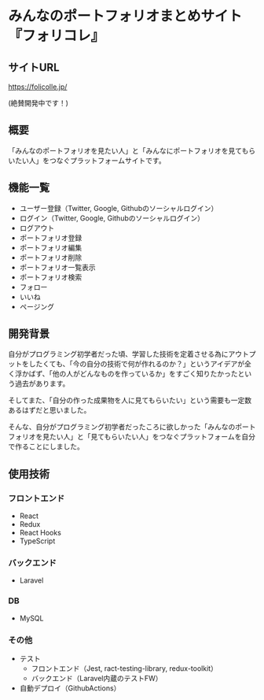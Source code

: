 # みんなのポートフォリオまとめサイト『フォリコレ』

## サイトURL

https://folicolle.jp/

(絶賛開発中です！)


## 概要

「みんなのポートフォリオを見たい人」と「みんなにポートフォリオを見てもらいたい人」をつなぐプラットフォームサイトです。

## 機能一覧

- ユーザー登録（Twitter, Google, Githubのソーシャルログイン）
- ログイン（Twitter, Google, Githubのソーシャルログイン）
- ログアウト
- ポートフォリオ登録
- ポートフォリオ編集
- ポートフォリオ削除
- ポートフォリオ一覧表示
- ポートフォリオ検索
- フォロー
- いいね
- ページング


## 開発背景

自分がプログラミング初学者だった頃、学習した技術を定着させる為にアウトプットをしたくても、「今の自分の技術で何が作れるのか？」というアイデアが全く浮かばず、「他の人がどんなものを作っているか」をすごく知りたかったという過去があります。

そしてまた、「自分の作った成果物を人に見てもらいたい」という需要も一定数あるはずだと思いました。

そんな、自分がプログラミング初学者だったころに欲しかった「みんなのポートフォリオを見たい人」と「見てもらいたい人」をつなぐプラットフォームを自分で作ることにしました。

## 使用技術

### フロントエンド
- React
- Redux
- React Hooks
- TypeScript
### バックエンド
- Laravel
### DB
- MySQL
### その他
- テスト
  - フロントエンド（Jest, ract-testing-library, redux-toolkit）
  - バックエンド（Laravel内蔵のテストFW）
- 自動デプロイ（GithubActions）
